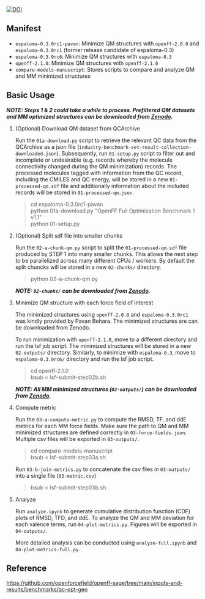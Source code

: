 [![DOI](https://zenodo.org/badge/DOI/10.5281/zenodo.8357494.svg)](https://doi.org/10.5281/zenodo.8357494)

## Manifest
- `espaloma-0.3.0rc1-pavan`: Minimize QM structures with `openff-2.0.0` and `espaloma-0.3.0rc1` (former release candidate of espaloma-0.3)  
- `espaloma-0.3.0rc6`: Minimize QM structures with `espaloma-0.3`  
- `openff-2.1.0`: Minimize QM structures with `openff-2.1.0`  
- `compare-models-manuscript`: Stores scripts to compare and analyze QM and MM minimized structures


## Basic Usage
***NOTE:  Steps 1 & 2 could take a while to process. Prefiltered QM datasets and MM optimized structures can be downloaded from [Zenodo](https://doi.org/10.5281/zenodo.8357494).***

1. (Optional) Download QM dataset from QCArchive

    Run the `01a-download.py` script to retrieve the relevant QC data from the QCArchive as a json file (`industry-benchmark-set-result-collection-downloaded.json`). Subsequently, run `01-setup.py` script to filter out and incomplete or undesirable (e.g. records whereby the molecule connectivity changed during the QM minimization) records.
    The processed molecules tagged with information from the QC record, including the CMILES and QC energy, will be stored in a new `01-processed-qm.sdf` file and additionally information about the included records will be stored in `01-processed-qm.json`.

    > cd espaloma-0.3.0rc1-pavan  
    > python 01a-download.py "OpenFF Full Optimization Benchmark 1 v1.1"  
    > python 01-setup.py

2. (Optional) Split sdf file into smaller chunks

    Run the `02-a-chunk-qm.py` script to split the `01-processed-qm.sdf` file produced by STEP 1 into
    many smaller chunks. This allows the next step to be parallelized across many different CPUs / workers.
    By default the split chuncks will be stored in a new `02-chunks/` directory.

    > python 02-a-chunk-qm.py  

    ***NOTE: `02-chunks/` can be downloaded from [Zenodo](https://doi.org/10.5281/zenodo.8357494).***

3. Minimize QM structure with each force field of interest

    The minimized structures using `openff-2.0.0` and `espaloma-0.3.0rc1` was kindly provided by Pavan Behara. The minimized structures are can be downloaded from Zenodo.

    To run minimization with `openff-2.1.0`, move to a different directory and run the lsf job script. The minimized structures will be stored in a new `02-outputs/` directory. Similarly, to minimize with `espaloma-0.3`, move to `espaloma-0.3.0rc6/` directory and run the lsf job script.

    > cd openff-2.1.0  
    > bsub < lsf-submit-step02b.sh

    ***NOTE: All MM minimized structures (`02-outputs/`) can be downloaded from [Zenodo](https://doi.org/10.5281/zenodo.8357494).***

4. Compute metric

    Run the `03-a-compute-metric.py` to compute the RMSD, TF, and ddE metrics for each MM force fields. Make sure the path to QM and MM minimized structures are defined correctly in `03-force-fields.json`. Multiple csv files will be exported in `03-outputs/`. 

    > cd compare-models-manuscript  
    > bsub < lsf-submit-step03a.sh

    Run `03-b-join-metrics.py` to concatenate the csv files in `03-outputs/` into a single file (`03-metric.csv`)
    
    > bsub < lsf-submit-step03b.sh


5. Analyze

    Run `analyze.ipynb` to generate cumulative distribution function (CDF) plots of RMSD, TFD, and ddE. To analyze the QM and MM deviation for each valence terms, run `04-plot-metrics.py`. Figures will be exported in `04-outputs/`.

    More detailed analysis can be conducted using `analyze-full.ipynb` and `04-plot-metrics-full.py`.



## Reference
https://github.com/openforcefield/openff-sage/tree/main/inputs-and-results/benchmarks/qc-opt-geo